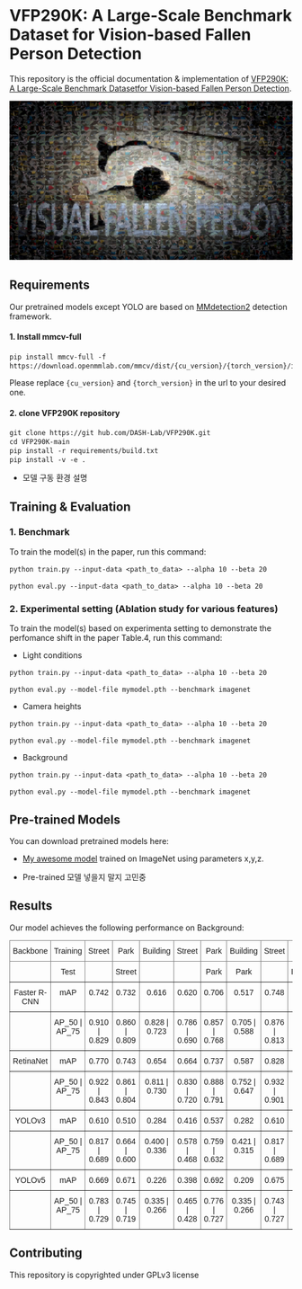 # VFP290K: A Large-Scale Benchmark Dataset for Vision-based Fallen Person Detection

This repository is the official documentation & implementation of [VFP290K: A Large-Scale Benchmark Datasetfor Vision-based Fallen Person Detection](https://openreview.net/forum?id=y2AbfIXgBK3). 

![VFP290K](./images/teaser.jpg)

## Requirements

Our pretrained models except YOLO are based on [MMdetection2](https://github.com/open-mmlab/mmdetection) detection framework.
#### 1. Install mmcv-full
```setup
pip install mmcv-full -f https://download.openmmlab.com/mmcv/dist/{cu_version}/{torch_version}/index.html
```
Please replace `{cu_version}` and `{torch_version}` in the url to your desired one.

#### 2. clone VFP290K repository
```setup
git clone https://git hub.com/DASH-Lab/VFP290K.git
cd VFP290K-main
pip install -r requirements/build.txt
pip install -v -e .
```
- 모델 구동 환경 설명

## Training & Evaluation

### 1. Benchmark
To train the model(s) in the paper, run this command:

```train
python train.py --input-data <path_to_data> --alpha 10 --beta 20
```
```eval
python eval.py --input-data <path_to_data> --alpha 10 --beta 20
```

### 2. Experimental setting (Ablation study for various features)
To train the model(s) based on experimenta setting to demonstrate the perfomance shift in the paper Table.4, run this command:

- Light conditions
```train
python train.py --input-data <path_to_data> --alpha 10 --beta 20
```

```eval
python eval.py --model-file mymodel.pth --benchmark imagenet
```

- Camera heights
```train
python train.py --input-data <path_to_data> --alpha 10 --beta 20
```
```eval
python eval.py --model-file mymodel.pth --benchmark imagenet
```

- Background
```train
python train.py --input-data <path_to_data> --alpha 10 --beta 20
```
```eval
python eval.py --model-file mymodel.pth --benchmark imagenet
```

## Pre-trained Models
You can download pretrained models here:
- [My awesome model](https://drive.google.com/mymodel.pth) trained on ImageNet using parameters x,y,z. 

- Pre-trained 모델 넣을지 말지 고민중


## Results
Our model achieves the following performance on  Background:
<style type="text/css">
.tg  {border-collapse:collapse;border-spacing:0;}
.tg td{border-color:black;border-style:solid;border-width:1px;font-family:Arial, sans-serif;font-size:14px;
  overflow:hidden;padding:10px 5px;word-break:normal;}
.tg th{border-color:black;border-style:solid;border-width:1px;font-family:Arial, sans-serif;font-size:14px;
  font-weight:normal;overflow:hidden;padding:10px 5px;word-break:normal;}
.tg .tg-c3ow{border-color:inherit;text-align:center;vertical-align:top}
</style>
<table class="tg">
<thead>
  <tr>
    <th class="tg-c3ow">Backbone</th>
    <th class="tg-c3ow">Training<br></th>
    <th class="tg-c3ow">Street</th>
    <th class="tg-c3ow">Park</th>
    <th class="tg-c3ow">Building</th>
    <th class="tg-c3ow">Street</th>
    <th class="tg-c3ow">Park</th>
    <th class="tg-c3ow">Building</th>
    <th class="tg-c3ow">Street</th>
    <th class="tg-c3ow">Park</th>
    <th class="tg-c3ow">Building</th>
  </tr>
</thead>
<tbody>
  <tr>
    <td class="tg-c3ow"></td>
    <td class="tg-c3ow">Test</td>
    <td class="tg-c3ow"></td>
    <td class="tg-c3ow">Street</td>
    <td class="tg-c3ow"></td>
    <td class="tg-c3ow"></td>
    <td class="tg-c3ow">Park</td>
    <td class="tg-c3ow">Park</td>
    <td class="tg-c3ow"></td>
    <td class="tg-c3ow">Building</td>
    <td class="tg-c3ow"></td>
  </tr>
  <tr>
    <td class="tg-c3ow">Faster R-CNN</td>
    <td class="tg-c3ow">mAP</td>
    <td class="tg-c3ow">0.742</td>
    <td class="tg-c3ow">0.732</td>
    <td class="tg-c3ow">0.616</td>
    <td class="tg-c3ow">0.620</td>
    <td class="tg-c3ow">0.706</td>
    <td class="tg-c3ow">0.517</td>
    <td class="tg-c3ow">0.748</td>
    <td class="tg-c3ow">0.847</td>
    <td class="tg-c3ow">0.702</td>
  </tr>
  <tr>
    <td class="tg-c3ow"></td>
    <td class="tg-c3ow">AP_50 | AP_75</td>
    <td class="tg-c3ow">0.910 | 0.829</td>
    <td class="tg-c3ow">0.860 | 0.809</td>
    <td class="tg-c3ow">0.828 | 0.723</td>
    <td class="tg-c3ow">0.786 | 0.690</td>
    <td class="tg-c3ow">0.857 | 0.768</td>
    <td class="tg-c3ow">0.705 | 0.588</td>
    <td class="tg-c3ow">0.876 | 0.813</td>
    <td class="tg-c3ow">0.957 | 0.920</td>
    <td class="tg-c3ow">0.821 | 0.791</td>
  </tr>
  <tr>
    <td class="tg-c3ow">RetinaNet</td>
    <td class="tg-c3ow">mAP</td>
    <td class="tg-c3ow">0.770</td>
    <td class="tg-c3ow">0.743</td>
    <td class="tg-c3ow">0.654</td>
    <td class="tg-c3ow">0.664</td>
    <td class="tg-c3ow">0.737</td>
    <td class="tg-c3ow">0.587</td>
    <td class="tg-c3ow">0.828</td>
    <td class="tg-c3ow">0.851</td>
    <td class="tg-c3ow">0.804</td>
  </tr>
  <tr>
    <td class="tg-c3ow"></td>
    <td class="tg-c3ow">AP_50 | AP_75</td>
    <td class="tg-c3ow">0.922 | 0.843</td>
    <td class="tg-c3ow">0.861 | 0.804</td>
    <td class="tg-c3ow">0.811 | 0.730</td>
    <td class="tg-c3ow">0.830 | 0.720</td>
    <td class="tg-c3ow">0.888 | 0.791</td>
    <td class="tg-c3ow">0.752 | 0.647</td>
    <td class="tg-c3ow">0.932 | 0.901</td>
    <td class="tg-c3ow">0.960 | 0.918</td>
    <td class="tg-c3ow">0.915 | 0.875</td>
  </tr>
  <tr>
    <td class="tg-c3ow">YOLOv3</td>
    <td class="tg-c3ow">mAP</td>
    <td class="tg-c3ow">0.610</td>
    <td class="tg-c3ow">0.510</td>
    <td class="tg-c3ow">0.284</td>
    <td class="tg-c3ow">0.416</td>
    <td class="tg-c3ow">0.537</td>
    <td class="tg-c3ow">0.282</td>
    <td class="tg-c3ow">0.610</td>
    <td class="tg-c3ow">0.664</td>
    <td class="tg-c3ow">0.671</td>
  </tr>
  <tr>
    <td class="tg-c3ow"></td>
    <td class="tg-c3ow">AP_50 | AP_75</td>
    <td class="tg-c3ow">0.817 | 0.689</td>
    <td class="tg-c3ow">0.664 | 0.600</td>
    <td class="tg-c3ow">0.400 | 0.336</td>
    <td class="tg-c3ow">0.578 | 0.468</td>
    <td class="tg-c3ow">0.759 | 0.632</td>
    <td class="tg-c3ow">0.421 | 0.315</td>
    <td class="tg-c3ow">0.817 | 0.689</td>
    <td class="tg-c3ow">0.824 | 0.784</td>
    <td class="tg-c3ow">0.831 | 0.790</td>
  </tr>
  <tr>
    <td class="tg-c3ow">YOLOv5</td>
    <td class="tg-c3ow">mAP</td>
    <td class="tg-c3ow">0.669</td>
    <td class="tg-c3ow">0.671</td>
    <td class="tg-c3ow">0.226</td>
    <td class="tg-c3ow">0.398</td>
    <td class="tg-c3ow">0.692</td>
    <td class="tg-c3ow">0.209</td>
    <td class="tg-c3ow">0.675</td>
    <td class="tg-c3ow">0.802</td>
    <td class="tg-c3ow">0.606</td>
  </tr>
  <tr>
    <td class="tg-c3ow"></td>
    <td class="tg-c3ow">AP_50 | AP_75</td>
    <td class="tg-c3ow">0.783 | 0.729</td>
    <td class="tg-c3ow">0.745 | 0.719</td>
    <td class="tg-c3ow">0.335 | 0.266</td>
    <td class="tg-c3ow">0.465 | 0.428</td>
    <td class="tg-c3ow">0.776 | 0.727</td>
    <td class="tg-c3ow">0.335 | 0.266</td>
    <td class="tg-c3ow">0.743 | 0.727</td>
    <td class="tg-c3ow">0.848 | 0.836</td>
    <td class="tg-c3ow">0.707 | 0.679</td>
  </tr>
</tbody>
</table>


## Contributing
This repository is copyrighted under GPLv3 license 
